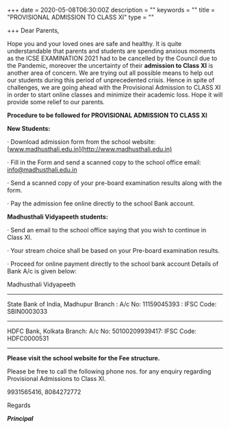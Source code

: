 +++
date = 2020-05-08T06:30:00Z
description = ""
keywords = ""
title = "PROVISIONAL ADMISSION TO CLASS XI"
type = ""

+++
Dear Parents,

Hope you and your loved ones are safe and healthy. It is quite understandable that parents and students are spending anxious moments as the ICSE EXAMINATION 2021 had to be cancelled by the Council due to the Pandemic, moreover the uncertainty of their **admission to Class XI** is another area of concern. We are trying out all possible means to help out our students during this period of unprecedented crisis. Hence in spite of challenges, we are going ahead with the Provisional Admission to CLASS XI in order to start online classes and minimize their academic loss. Hope it will provide some relief to our parents.

**Procedure to be followed for PROVISIONAL ADMISSION TO CLASS XI**

**New Students:**

· Download admission form from the school website: [www.madhusthali.edu.in](http://www.madhusthali.edu.in)

· Fill in the Form and send a scanned copy to the school office email: [info@madhusthali.edu.in](mailto:info@madhusthali.edu.in)

· Send a scanned copy of your pre-board examination results along with the form.

· Pay the admission fee online directly to the school Bank account.

**Madhusthali Vidyapeeth students:**

· Send an email to the school office saying that you wish to continue in Class XI.

· Your stream choice shall be based on your Pre-board examination results.

· Proceed for online payment directly to the school bank account Details of Bank A/c is given below:

Madhusthali Vidyapeeth

***

State Bank of India, Madhupur Branch : A/c No: 11159045393 : IFSC Code: SBIN0003033 

***

HDFC Bank, Kolkata Branch: A/c No: 50100209939417: IFSC Code: HDFC0000531 

***

**Please visit the school website for the Fee structure.**

Please be free to call the following phone nos. for any enquiry regarding Provisional Admissions to Class XI.

9931565416, 8084272772

Regards

**_Principal_**